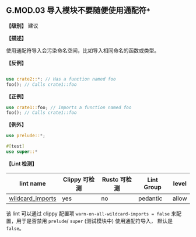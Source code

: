 
## G.MOD.03   导入模块不要随便使用通配符`*` 

**【级别】** 建议

**【描述】**

使用通配符导入会污染命名空间，比如导入相同命名的函数或类型。

**【反例】**

```rust

use crate2::*; // Has a function named foo
foo(); // Calls crate1::foo
```

**【正例】**

```rust
use crate1::foo; // Imports a function named foo
foo(); // Calls crate1::foo
```

**【例外】**

```rust
use prelude::*;

#[test]
use super::*
```

**【Lint 检测】**

| lint name                                                    | Clippy 可检测 | Rustc 可检测 | Lint Group | level |
| ------------------------------------------------------------ | ------------- | ------------ | ---------- | ----- |
| [wildcard_imports](https://rust-lang.github.io/rust-clippy/master/#wildcard_imports) | yes           | no           | pedantic   | allow |

该 lint 可以通过 clippy 配置项 `warn-on-all-wildcard-imports = false` 来配置，用于是否禁用 `prelude`/ `super` (测试模块中) 使用通配符导入， 默认是 `false`。
